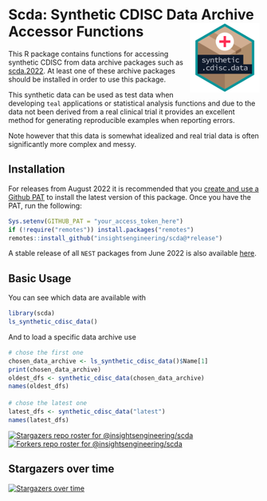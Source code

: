 # Scda: Synthetic CDISC Data Archive Accessor Functions <a href='https://insightsengineering.github.io/scda'><img src="man/figures/logo.png" align="right" height="139" style="max-width: 100%;"/></a>

This R package contains functions for accessing synthetic CDISC from data archive packages such as [scda.2022](https://insightsengineering.github.io/scda.2022).
At least one of these archive packages should be installed in order to use this package.

This synthetic data can be used as test data when developing `teal` applications or statistical analysis functions and due to the data not been derived from a real clinical trial it provides an excellent method for generating reproducible examples when reporting errors.

Note however that this data is somewhat idealized and real trial data is often significantly more complex and messy.

## Installation

For releases from August 2022 it is recommended that you [create and use a Github PAT](https://docs.github.com/en/github/authenticating-to-github/keeping-your-account-and-data-secure/creating-a-personal-access-token) to install the latest version of this package. Once you have the PAT, run the following:

```r
Sys.setenv(GITHUB_PAT = "your_access_token_here")
if (!require("remotes")) install.packages("remotes")
remotes::install_github("insightsengineering/scda@*release")
```

A stable release of all `NEST` packages from June 2022 is also available [here](https://github.com/insightsengineering/depository#readme).

## Basic Usage

You can see which data are available with

```r
library(scda)
ls_synthetic_cdisc_data()
```

And to load a specific data archive use

```r
# chose the first one
chosen_data_archive <- ls_synthetic_cdisc_data()$Name[1]
print(chosen_data_archive)
oldest_dfs <- synthetic_cdisc_data(chosen_data_archive)
names(oldest_dfs)

# chose the latest one
latest_dfs <- synthetic_cdisc_data("latest")
names(latest_dfs)
```

[![Stargazers repo roster for @insightsengineering/scda](https://reporoster.com/stars/insightsengineering/scda)](https://github.com/insightsengineering/scda/stargazers)
[![Forkers repo roster for @insightsengineering/scda](https://reporoster.com/forks/insightsengineering/scda)](https://github.com/insightsengineering/scda/network/members)

## Stargazers over time

[![Stargazers over time](https://starchart.cc/insightsengineering/scda.svg)](https://starchart.cc/insightsengineering/scda)
